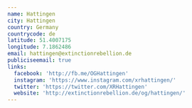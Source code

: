 ```yaml
---
name: Hattingen
city: Hattingen
country: Germany
countrycode: de
latitude: 51.4007175
longitude: 7.1862486
email: hattingen@extinctionrebellion.de
publiciseemail: true
links:
  facebook: 'http://fb.me/OGHattingen'
  instagram: 'https://www.instagram.com/xrhattingen/'
  twitter: 'https://twitter.com/XRHattingen'
  website: 'http://extinctionrebellion.de/og/hattingen/'
---
```


